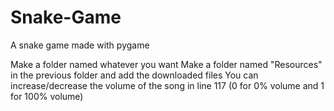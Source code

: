 # Snake-Game
A snake game made with pygame

Make a folder named whatever you want
Make a folder named "Resources" in the previous folder and add the downloaded files
You can increase/decrease the volume of the song in line 117 (0 for 0% volume and 1 for 100% volume)
